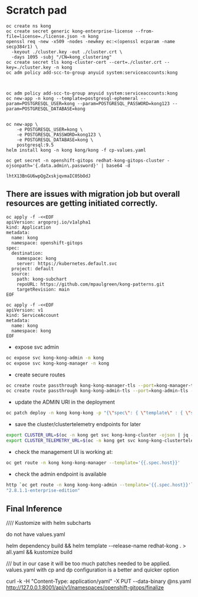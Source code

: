 # Scratch pad

```
oc create ns kong
oc create secret generic kong-enterprise-license --from-file=license=./license.json -n kong
openssl req -new -x509 -nodes -newkey ec:<(openssl ecparam -name secp384r1) \
  -keyout ./cluster.key -out ./cluster.crt \
  -days 1095 -subj "/CN=kong_clustering"
oc create secret tls kong-cluster-cert --cert=./cluster.crt --key=./cluster.key -n kong
oc adm policy add-scc-to-group anyuid system:serviceaccounts:kong



oc adm policy add-scc-to-group anyuid system:serviceaccounts:kong
oc new-app -n kong --template=postgresql-ephemeral --param=POSTGRESQL_USER=kong --param=POSTGRESQL_PASSWORD=kong123 --param=POSTGRESQL_DATABASE=kong


oc new-app \
    -e POSTGRESQL_USER=kong \
    -e POSTGRESQL_PASSWORD=kong123 \
    -e POSTGRESQL_DATABASE=kong \
    postgresql:9.5
helm install kong -n kong kong/kong -f cp-values.yaml

oc get secret -n openshift-gitops redhat-kong-gitops-cluster -ojsonpath='{.data.admin\.password}' | base64 -d

lhtX13BnGU6wpQgZxskjqvmaIC05bOdJ
```

## There are issues with migration job but overall resources are getting initiated correctly.
```
oc apply -f -<<EOF
apiVersion: argoproj.io/v1alpha1
kind: Application
metadata:
  name: kong
  namespace: openshift-gitops
spec:
  destination:
    namespace: kong
    server: https://kubernetes.default.svc
  project: default
  source:
    path: kong-subchart
    repoURL: https://github.com/mpaulgreen/kong-patterns.git
    targetRevision: main
EOF
```
```
oc apply -f -<<EOF
apiVersion: v1
kind: ServiceAccount
metadata:
  name: kong
  namespace: kong
EOF
```


- expose svc admin

```bash
oc expose svc kong-kong-admin -n kong
oc expose svc kong-kong-manager -n kong
```

- create secure routes

```bash
oc create route passthrough kong-kong-manager-tls --port=kong-manager-tls --service=kong-kong-manager -n kong
oc create route passthrough kong-kong-admin-tls --port=kong-admin-tls --service=kong-kong-admin -n kong
```

- update the ADMIN URI in the deployment

```bash
oc patch deploy -n kong kong-kong -p "{\"spec\": { \"template\" : { \"spec\" : {\"containers\":[{\"name\":\"proxy\",\"env\": [{ \"name\" : \"KONG_ADMIN_API_URI\", \"value\": \"$(oc get route -n kong kong-kong-admin -ojsonpath='{.spec.host}')\" }]}]}}}}"
```

- save the cluster/clustertelemetry endpoints for later

```bash
export CLUSTER_URL=$(oc -n kong get svc kong-kong-cluster -ojson | jq -r '.status.loadBalancer.ingress[].hostname')
export CLUSTER_TELEMETRY_URL=$(oc -n kong get svc kong-kong-clustertelemetry -ojson | jq -r '.status.loadBalancer.ingress[].hostname')
```

- check the management UI is working at:

```bash
oc get route -n kong kong-kong-manager --template='{{.spec.host}}'
```

- check the admin endpoint is available

```bash
http `oc get route -n kong kong-kong-admin --template='{{.spec.host}}'` | jq .version
"2.8.1.1-enterprise-edition"
```




## Final Inference
//// Kustomize with helm subcharts

do not have values.yaml

helm dependency build && helm template --release-name redhat-kong . > all.yaml && kustomize build

/// but in our case it will be too much patches needed to be applied. values.yaml with cp and dp configuration is a better and quicker option


curl -k -H "Content-Type: application/yaml" -X PUT --data-binary @ns.yaml http://127.0.0.1:8001/api/v1/namespaces/openshift-gitops/finalize